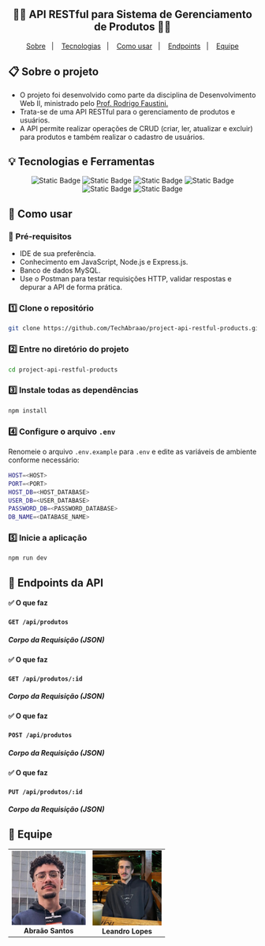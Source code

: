 <h2 align="center"> 👨‍💻 API RESTful para Sistema de Gerenciamento de Produtos 👨‍💻 </h2>
<p align="center">
  <a href="#">Sobre</a>&nbsp;&nbsp;&nbsp;|&nbsp;&nbsp;&nbsp;
  <a href="#">Tecnologias</a>&nbsp;&nbsp;&nbsp;|&nbsp;&nbsp;&nbsp;
  <a href="#">Como usar</a>&nbsp;&nbsp;&nbsp;|&nbsp;&nbsp;&nbsp;
  <a href="#">Endpoints</a>&nbsp;&nbsp;&nbsp;|&nbsp;&nbsp;&nbsp;
  <a href="#">Equipe</a>
</p>

## 📋 Sobre o projeto
- O projeto foi desenvolvido como parte da disciplina de Desenvolvimento Web II, ministrado pelo <a href="https://github.com/faustinopsy">Prof. Rodrigo Faustini.</a></li>
- Trata-se de uma API RESTful para o gerenciamento de produtos e usuários.
- A API permite realizar operações de CRUD (criar, ler, atualizar e excluir) para produtos e também realizar o cadastro de usuários.

## 💡 Tecnologias e Ferramentas

<div align="center">
  <img alt="Static Badge" src="https://img.shields.io/badge/JavaScript-black?style=for-the-badge&logo=JavaScript&logoSize=60"> 
  <img alt="Static Badge" src="https://img.shields.io/badge/Node.js-black?style=for-the-badge&logo=node.js&logoSize=60"> 
  <img alt="Static Badge" src="https://img.shields.io/badge/Express.js-black?style=for-the-badge&logo=Express&logoSize=60"> 
  <img alt="Static Badge" src="https://img.shields.io/badge/Nodemon-black?style=for-the-badge&logo=Nodemon&logoSize=60"> 
  <img alt="Static Badge" src="https://img.shields.io/badge/MySQL-black?style=for-the-badge&logo=mysql&logoSize=60">
  <img alt="Static Badge" src="https://img.shields.io/badge/Postman-black?style=for-the-badge&logo=postman&logoSize=60">
</div>

## 📌 Como usar

### 🔧 Pré-requisitos

- IDE de sua preferência.
- Conhecimento em JavaScript, Node.js e Express.js.
- Banco de dados MySQL.
- Use o Postman para testar requisições HTTP, validar respostas e depurar a API de forma prática.

### 1️⃣ Clone o repositório

```bash
git clone https://github.com/TechAbraao/project-api-restful-products.git
```

### 2️⃣ Entre no diretório do projeto

```bash
cd project-api-restful-products
```

### 3️⃣ Instale todas as dependências

```bash
npm install
```

### 4️⃣ Configure o arquivo `.env`
Renomeie o arquivo `.env.example` para `.env` e edite as variáveis de ambiente conforme necessário:

```bash
HOST=<HOST>
PORT=<PORT>
HOST_DB=<HOST_DATABASE>
USER_DB=<USER_DATABASE>
PASSWORD_DB=<PASSWORD_DATABASE>
DB_NAME=<DATABASE_NAME>
```

### 5️⃣ Inicie a aplicação
```bash
npm run dev
```

## 🔌 Endpoints da API
#### ✅ O que faz
#### `GET /api/produtos`
##### Corpo da Requisição (JSON)

#### ✅ O que faz
#### `GET /api/produtos/:id`
##### Corpo da Requisição (JSON)

#### ✅ O que faz
#### `POST /api/produtos`
##### Corpo da Requisição (JSON)

#### ✅ O que faz
#### `PUT /api/produtos/:id`
##### Corpo da Requisição (JSON)


## 🎯 Equipe

<table style="width: 100%; text-align: center;">
  <tr>
    <td align="center">
      <img src="public/imgs/abraao.png" width="150px" alt="AS" /><br/>
      <b>Abraão Santos</b>
    </td>
    <td align="center">
      <img src="public/imgs/leandro.png" width="140px" alt="LL" /><br/>
      <b>Leandro Lopes</b>
    </td>
  </tr>
</table>
